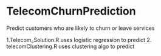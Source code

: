 # TelecomChurnPrediction
Predict customers who are likely to churn or leave services

1.Telecom_Solution.R uses logistic regression to predict
2. telecomClustering.R uses clustering algo to predict
